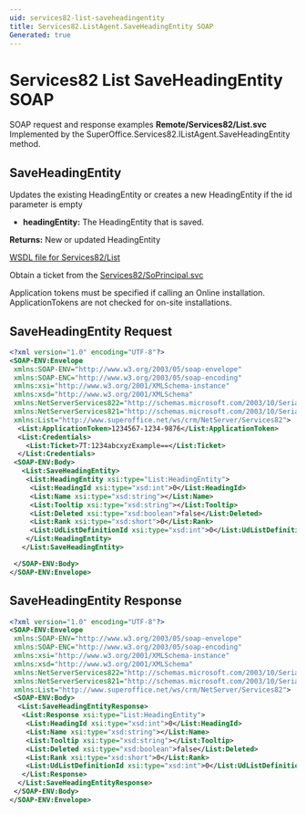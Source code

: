 ```yaml
---
uid: services82-list-saveheadingentity
title: Services82.ListAgent.SaveHeadingEntity SOAP
Generated: true
---
```


# Services82 List SaveHeadingEntity SOAP

SOAP request and response examples **Remote/Services82/List.svc**
Implemented by the <see cref="M:SuperOffice.Services82.IListAgent.SaveHeadingEntity">SuperOffice.Services82.IListAgent.SaveHeadingEntity</see> method.

## SaveHeadingEntity

Updates the existing HeadingEntity or creates a new HeadingEntity if the id parameter is empty

* **headingEntity:** The HeadingEntity that is saved.

**Returns:** New or updated HeadingEntity


[WSDL file for Services82/List](../Services82-List.md)

Obtain a ticket from the [Services82/SoPrincipal.svc](../SoPrincipal/SoPrincipal.md)

Application tokens must be specified if calling an Online installation. ApplicationTokens are not checked for on-site installations.

## SaveHeadingEntity Request

```xml
<?xml version="1.0" encoding="UTF-8"?>
<SOAP-ENV:Envelope
 xmlns:SOAP-ENV="http://www.w3.org/2003/05/soap-envelope"
 xmlns:SOAP-ENC="http://www.w3.org/2003/05/soap-encoding"
 xmlns:xsi="http://www.w3.org/2001/XMLSchema-instance"
 xmlns:xsd="http://www.w3.org/2001/XMLSchema"
 xmlns:NetServerServices822="http://schemas.microsoft.com/2003/10/Serialization/Arrays"
 xmlns:NetServerServices821="http://schemas.microsoft.com/2003/10/Serialization/"
 xmlns:List="http://www.superoffice.net/ws/crm/NetServer/Services82">
  <List:ApplicationToken>1234567-1234-9876</List:ApplicationToken>
  <List:Credentials>
    <List:Ticket>7T:1234abcxyzExample==</List:Ticket>
  </List:Credentials>
 <SOAP-ENV:Body>
   <List:SaveHeadingEntity>
    <List:HeadingEntity xsi:type="List:HeadingEntity">
     <List:HeadingId xsi:type="xsd:int">0</List:HeadingId>
     <List:Name xsi:type="xsd:string"></List:Name>
     <List:Tooltip xsi:type="xsd:string"></List:Tooltip>
     <List:Deleted xsi:type="xsd:boolean">false</List:Deleted>
     <List:Rank xsi:type="xsd:short">0</List:Rank>
     <List:UdListDefinitionId xsi:type="xsd:int">0</List:UdListDefinitionId>
    </List:HeadingEntity>
   </List:SaveHeadingEntity>

 </SOAP-ENV:Body>
</SOAP-ENV:Envelope>

```


## SaveHeadingEntity Response

```xml
<?xml version="1.0" encoding="UTF-8"?>
<SOAP-ENV:Envelope
 xmlns:SOAP-ENV="http://www.w3.org/2003/05/soap-envelope"
 xmlns:SOAP-ENC="http://www.w3.org/2003/05/soap-encoding"
 xmlns:xsi="http://www.w3.org/2001/XMLSchema-instance"
 xmlns:xsd="http://www.w3.org/2001/XMLSchema"
 xmlns:NetServerServices822="http://schemas.microsoft.com/2003/10/Serialization/Arrays"
 xmlns:NetServerServices821="http://schemas.microsoft.com/2003/10/Serialization/"
 xmlns:List="http://www.superoffice.net/ws/crm/NetServer/Services82">
 <SOAP-ENV:Body>
  <List:SaveHeadingEntityResponse>
   <List:Response xsi:type="List:HeadingEntity">
    <List:HeadingId xsi:type="xsd:int">0</List:HeadingId>
    <List:Name xsi:type="xsd:string"></List:Name>
    <List:Tooltip xsi:type="xsd:string"></List:Tooltip>
    <List:Deleted xsi:type="xsd:boolean">false</List:Deleted>
    <List:Rank xsi:type="xsd:short">0</List:Rank>
    <List:UdListDefinitionId xsi:type="xsd:int">0</List:UdListDefinitionId>
   </List:Response>
  </List:SaveHeadingEntityResponse>
 </SOAP-ENV:Body>
</SOAP-ENV:Envelope>

```

